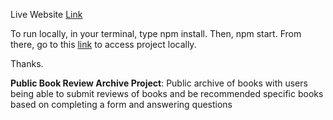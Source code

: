 Live Website [Link](https://2d8a466e-92f0-46df-a1de-613df762901d-00-3ulduxcmr1bsj.riker.replit.dev/)

To run locally, in your terminal, type npm install. Then, npm start. From there, go to this [link](http://localhost:3000) to access project locally.

Thanks.

**Public Book Review Archive Project**: Public archive of books with users being able to submit reviews of books and be recommended specific books based on completing a form and answering questions
